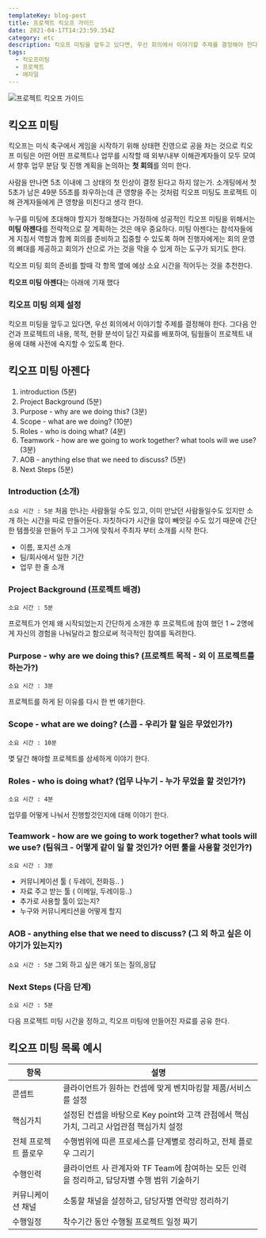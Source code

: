 ```yaml
---
templateKey: blog-post
title: 프로젝트 킥오프 가이드
date: 2021-04-17T14:23:59.354Z
category: etc
description: 킥오프 미팅을 앞두고 있다면, 우선 회의에서 이야기할 주제를 결정해야 한다. 그다음 안건과 프로젝트의 내용, 목적, 현황 분석이 담긴 자료를 배포하여, 팀웜들이 프로젝트 내용에 대해 사전에 숙지할 수 있도록 한다. 누구를 미팅에 초대해야 할지가 정해졌다는 가정하에 성공적인 킥오프 미팅을 위해서는 미팅 아젠다를 전략적으로 잘 계획하는 것은 매우 중요하다. 미팅 아젠다는 참석자들에게 지침서 역할과 함께 회의를 준비하고 집중할 수 있도록 하며 진행자에게는 회의 운영의 뼈대를 제공하고 회의가 산으로 가는 것을 막을 수 있게 하는 도구가 되기도 한다.
tags:
  - 킥오프미팅
  - 프로젝트
  - 애자일
---
```


![프로젝트 킥오프 가이드](/assets/kickoff-meeting.png "프로젝트 킥오프 가이드")

## 킥오프 미팅

킥오프는 미식 축구에서 게임을 시작하기 위해 상태편 진영으로 공을 차는 것으로 킥오프 미팅은 어떤 어떤 프로젝트나 업무를 시작할 때 외부/내부 이해관계자들이 모두 모여서 향후 업무 분담 및 진행 계획을 논의하는 **첫 회의**를 의미 한다.

사람을 만나면 5초 이내에 그 상태의 첫 인상이 결정 된다고 하지 않는가. 소개팅에서 첫 5초가 남은 49분 55초를 좌우하는데 큰 영향을 주는 것처럼 킥오프 미팅도 프로젝트 이해 관계자들에게 큰 영향을 미친다고 생각 한다.

누구를 미팅에 초대해야 할지가 정해졌다는 가정하에 성공적인 킥오프 미팅을 위해서는 **미팅 아젠다**를 전략적으로 잘 계획하는 것은 매우 중요하다. 미팅 아젠다는 참석자들에게 지침서 역할과 함께 회의를 준비하고 집중할 수 있도록 하며 진행자에게는 회의 운영의 뼈대를 제공하고 회의가 산으로 가는 것을 막을 수 있게 하는 도구가 되기도 한다.

킥오프 미팅 회의 준비를 할때 각 항목 옆에 예상 소요 시간을 적어두는 것을 추천한다.

**킥오프 미팅 아젠다**는 아래에 기재 했다

### 킥오프 미팅 의제 설정

킥오프 미팅을 앞두고 있다면, 우선 회의에서 이야기할 주제를 결정해야 한다. 그다음 안건과 프로젝트의 내용, 목적, 현황 분석이 담긴 자료를 배포하여, 팀웜들이 프로젝트 내용에 대해 사전에 숙지할 수 있도록 한다.

## 킥오프 미팅 아젠다

1. introduction (5분)
2. Project Background (5분)
3. Purpose - why are we doing this? (3분)
4. Scope - what are we doing? (10분)
5. Roles - who is doing what? (4분)
6. Teamwork - how are we going to work together? what tools will we use? (3분)
7. AOB - anything else that we need to discuss? (5분)
8. Next Steps (5분)

### Introduction (소개)

`소요 시간 : 5분`
처음 만나는 사람들일 수도 있고, 이미 만났던 사람들일수도 있지만 소개 하는 시간을 따로 만들어둔다. 자칫하다가 시간을 많이 빼앗길 수도 있기 때문에 간단한 템플릿을 만들어 두고 그거에 맞춰서 주최자 부터 소개를 시작 한다.

- 이름, 포지션 소개
- 팀/회사에서 일한 기간
- 업무 한 줄 소개

### Project Background (프로젝트 배경)

`소요 시간 : 5분`

프로젝트가 언제 왜 시작되었는지 간단하게 소개한 후 프로젝트에 참여 했던 1 ~ 2명에게 자신의 경험을 나눠달라고 함으로써 적극적인 참여를 독려한다.

### Purpose - why are we doing this? (프로젝트 목적 - 외 이 프로젝트를 하는가?)

`소요 시간 : 3분`

프로젝트를 하게 된 이유를 다시 한 번 얘기한다.

### Scope - what are we doing? (스콥 - 우리가 할 일은 무었인가?)

`소요 시간 : 10분`

몆 달간 해야할 프로젝트를 상세하게 이야기 한다.

### Roles - who is doing what? (업무 나누기 - 누가 무었을 할 것인가?)

`소요 시간 : 4분`

업무를 어떻게 나눠서 진행할것인지에 대해 이야기 한다.

### Teamwork - how are we going to work together? what tools will we use? (팀워크 - 어떻게 같이 일 할 것인가? 어떤 툴을 사용할 것인가?)

`소요 시간 : 3분`

- 커뮤니케이션 툴 ( 두레이, 전화등.. )
- 자료 주고 받는 툴 ( 이메일, 두레이등..)
- 추가로 사용할 툴이 있는지?
- 누구와 커뮤니케티션을 어떻게 할지

### AOB - anything else that we need to discuss? (그 외 하고 싶은 이야기가 있는지?)

`소요 시간 : 5분`
그외 하고 싶은 애기 또는 질의,응답

### Next Steps (다음 단계)

`소요 시간 : 5분`

다음 프로젝트 미팅 시간을 정하고, 킥오프 미팅에 만들어진 자료를 공유 한다.

## 킥오프 미팅 목록 예시

| 항목                 | 설명                                                                                        |
| -------------------- | ------------------------------------------------------------------------------------------- |
| 콘셉트               | 클라이언트가 원하는 컨셉에 맞게 벤치마킹할 제품/서비스를 설정                               |
| 핵심가치             | 설정된 컨셉을 바탕으로 Key point와 고객 관점에서 핵심가치, 그리고 사업관점 핵심가치 설정    |
| 전체 프로젝트 플로우 | 수행범위에 따른 프로세스를 단계별로 정리하고, 전체 플로우 그리기                            |
| 수행인력             | 클라이언트 사 관계자와 TF Team에 참여하는 모든 인력을 정리하고, 담당자별 수행 범위 기술하기 |
| 커뮤니케이션 채널    | 소통할 채널을 설정하고, 담당자별 연락망 정리하기                                            |
| 수행일정             | 착수기간 동안 수행될 프로젝트 일정 짜기                                                     |
